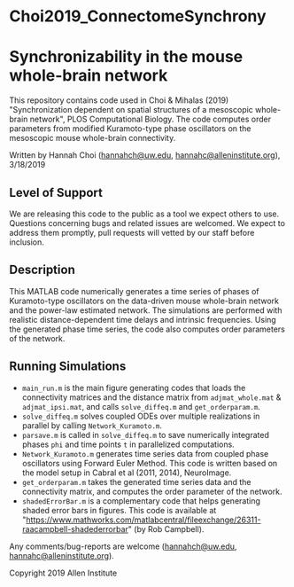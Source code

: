 # Choi2019_ConnectomeSynchrony

# Synchronizability in the mouse whole-brain network

This repository contains code used in Choi & Mihalas (2019) "Synchronization dependent on spatial structures of a mesoscopic whole-brain network", PLOS Computational Biology. The code computes order parameters from modified Kuramoto-type phase oscillators on the mesoscopic mouse whole-brain connectivity. 

Written by Hannah Choi (hannahch@uw.edu, hannahc@alleninstitute.org), 3/18/2019

## Level of Support

We are releasing this code to the public as a tool we expect others to use. Questions concerning bugs and related issues are welcomed. We expect to address them promptly, pull requests will vetted by our staff before inclusion.

## Description
This MATLAB code numerically generates a time series of phases of Kuramoto-type oscillators on the data-driven mouse whole-brain network and the power-law estimated network. The simulations are performed with realistic distance-dependent time delays and intrinsic frequencies. Using the generated phase time series, the code also computes order parameters of the network. 

## Running Simulations
* ```main_run.m``` is the main figure generating codes that loads the connectivity matrices and the distance matrix from ```adjmat_whole.mat``` & ```adjmat_ipsi.mat```, and calls ```solve_diffeq.m``` and ```get_orderparam.m```.
* ```solve_diffeq.m``` solves coupled ODEs over multiple realizations in parallel by calling ```Network_Kuramoto.m```.
* ```parsave.m``` is called in ```solve_diffeq.m``` to save numerically integrated phases ```phi``` and time points ```t``` in parallelized computations.  
* ```Network_Kuramoto.m``` generates time series data from coupled phase oscillators using Forward Euler Method. This code is written based on the model setup in Cabral et al (2011, 2014), NeuroImage. 
* ```get_orderparam.m``` takes the generated time series data and the connectivity matrix, and computes the order parameter of the network.
* ```shadedErrorBar.m``` is a complementary code that helps generating shaded error bars in figures. This code is available at "https://www.mathworks.com/matlabcentral/fileexchange/26311-raacampbell-shadederrorbar" (by Rob Campbell).

Any comments/bug-reports are welcome (hannahch@uw.edu, hannahc@alleninstitute.org).

Copyright 2019 Allen Institute  

